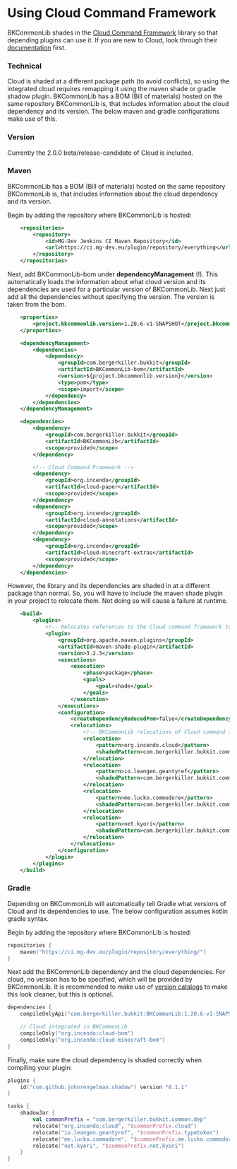 # Using Cloud Command Framework
BKCommonLib shades in the [Cloud Command Framework](https://github.com/Incendo/cloud "Cloud Command Framework") library so that depending plugins can use it. If you are new to Cloud, look through their [documentation](https://cloud.incendo.org/ "documentation") first.

### Technical
Cloud is shaded at a different package path (to avoid conflicts), so using the integrated cloud requires remapping it using the maven shade or gradle shadow plugin. BKCommonLib has a BOM (Bill of materials) hosted on the same repository BKCommonLib is, that includes information about the cloud dependency and its version. The below maven and gradle configurations make use of this.

### Version
Currently the 2.0.0 beta/release-candidate of Cloud is included.

### Maven
BKCommonLib has a BOM (Bill of materials) hosted on the same repository BKCommonLib is, that includes information about the cloud dependency and its version.

Begin by adding the repository where BKCommonLib is hosted:
```pom.xml
    <repositories>
        <repository>
            <id>MG-Dev Jenkins CI Maven Repository</id>
            <url>https://ci.mg-dev.eu/plugin/repository/everything</url>
        </repository>
    </repositories>
```
Next, add BKCommonLib-bom under **dependencyManagement** (!). This automatically loads the information about what cloud version and its dependencies are used for a particular version of BKCommonLib. Next just add all the dependencies without specifying the version. The version is taken from the bom.
```pom.xml
    <properties>
        <project.bkcommonlib.version>1.20.6-v1-SNAPSHOT</project.bkcommonlib.version>
    </properties>

    <dependencyManagement>
        <dependencies>
            <dependency>
                <groupId>com.bergerkiller.bukkit</groupId>
                <artifactId>BKCommonLib-bom</artifactId>
                <version>${project.bkcommonlib.version}</version>
                <type>pom</type>
                <scope>import</scope>
            </dependency>
        </dependencies>
    </dependencyManagement>

    <dependencies>
        <dependency>
            <groupId>com.bergerkiller.bukkit</groupId>
            <artifactId>BKCommonLib</artifactId>
            <scope>provided</scope>
        </dependency>

        <!-- Cloud Command Framework -->
        <dependency>
            <groupId>org.incendo</groupId>
            <artifactId>cloud-paper</artifactId>
            <scope>provided</scope>
        </dependency>
        <dependency>
            <groupId>org.incendo</groupId>
            <artifactId>cloud-annotations</artifactId>
            <scope>provided</scope>
        </dependency>
        <dependency>
            <groupId>org.incendo</groupId>
            <artifactId>cloud-minecraft-extras</artifactId>
            <scope>provided</scope>
        </dependency>
    </dependencies>
```
However, the library and its dependencies are shaded in at a different package than normal. So, you will have to include the maven shade plugin in your project to relocate them. Not doing so will cause a failure at runtime.
```pom.xml
    <build>
        <plugins>
            <!-- Relocates references to the Cloud command framework to where they are in BKCommonLib -->
            <plugin>
                <groupId>org.apache.maven.plugins</groupId>
                <artifactId>maven-shade-plugin</artifactId>
                <version>3.2.3</version>
                <executions>
                    <execution>
                        <phase>package</phase>
                        <goals>
                            <goal>shade</goal>
                        </goals>
                    </execution>
                </executions>
                <configuration>
                    <createDependencyReducedPom>false</createDependencyReducedPom>
                    <relocations>
                        <!-- BKCommonLib relocations of Cloud command framework -->
                        <relocation>
                            <pattern>org.incendo.cloud</pattern>
                            <shadedPattern>com.bergerkiller.bukkit.common.dep.cloud</shadedPattern>
                        </relocation>
                        <relocation>
                            <pattern>io.leangen.geantyref</pattern>
                            <shadedPattern>com.bergerkiller.bukkit.common.dep.typetoken</shadedPattern>
                        </relocation>
                        <relocation>
                            <pattern>me.lucko.commodore</pattern>
                            <shadedPattern>com.bergerkiller.bukkit.common.dep.me.lucko.commodore</shadedPattern>
                        </relocation>
                        <relocation>
                            <pattern>net.kyori</pattern>
                            <shadedPattern>com.bergerkiller.bukkit.common.dep.net.kyori</shadedPattern>
                        </relocation>
                    </relocations>
                </configuration>
            </plugin>
        </plugins>
    </build>
```

### Gradle
Depending on BKCommonLib will automatically tell Gradle what versions of Cloud and its dependencies to use. The below configuration assumes kotlin gradle syntax.

Begin by adding the repository where BKCommonLib is hosted:
```build.gradle.kts
repositories {
    maven("https://ci.mg-dev.eu/plugin/repository/everything/")
}
```
Next add the BKCommonLib dependency and the cloud dependencies. For cloud, no version has to be specified, which will be provided by BKCommonLib. It is recommended to make use of [version catalogs](https://docs.gradle.org/current/userguide/platforms.html#sub::toml-dependencies-format) to make this look cleaner, but this is optional.
```build.gradle.kts
dependencies {
    compileOnlyApi("com.bergerkiller.bukkit:BKCommonLib:1.20.6-v1-SNAPSHOT")

    // Cloud integrated in BKCommonLib
    compileOnly("org.incendo:cloud-bom")
    compileOnly("org.incendo:cloud-minecraft-bom")
}
```
Finally, make sure the cloud dependency is shaded correctly when compiling your plugin:
```build.gradle.kts
plugins {
    id("com.github.johnrengelman.shadow") version "8.1.1"
}

tasks {
    shadowJar {
        val commonPrefix = "com.bergerkiller.bukkit.common.dep"
        relocate("org.incendo.cloud", "$commonPrefix.cloud")
        relocate("io.leangen.geantyref", "$commonPrefix.typetoken")
        relocate("me.lucko.commodore", "$commonPrefix.me.lucko.commodore")
        relocate("net.kyori", "$commonPrefix.net.kyori")
    }
}
```


